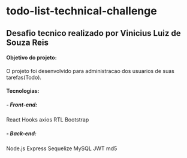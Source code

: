 # todo-list-technical-challenge


## Desafio tecnico realizado por Vinicius Luiz de Souza Reis
#### Objetivo do projeto:
O projeto foi desenvolvido para administracao dos usuarios de suas tarefas(Todo).

#### Tecnologias:
##### - Front-end:
React
Hooks
axios
RTL
Bootstrap
##### - Back-end:
Node.js
Express
Sequelize
MySQL
JWT
md5
